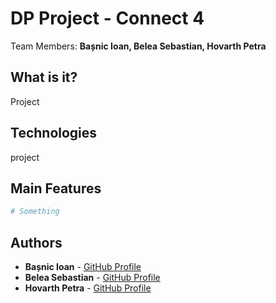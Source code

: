 
# DP Project - Connect 4
Team Members: **Bașnic Ioan, Belea Sebastian, Hovarth Petra**
## What is it?
Project

## Technologies
project

## Main Features
```sh
# Something
```

## Authors
* **Bașnic Ioan** - [GitHub Profile](https://github.com/IoanBasnic)
* **Belea Sebastian** - [GitHub Profile](https://github.com/belea-sebastian)
* **Hovarth Petra** - [GitHub Profile](https://github.com/Petrified0110)
